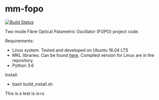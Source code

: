 # mm-fopo

[![Build Status](https://travis-ci.com/ibegleris/mm-fopo.svg?token=UafEdqSJuFtM7z2nYK1k&branch=master)](https://travis-ci.com/ibegleris/mm-fopo)


Two mode Fibre Optical Patametric Oscillator (FOPO) project code. 

Requirements:
* Linux system. Tested and developed on Ubuntu 16.04 LTS
* MKL libraries. Can be found [here](https://software.seek.intel.com/performance-libraries). Compiled version for Linux are in the repository.
* Python 3.6

Install:
* bash build_install.sh


This is a test is is>s
